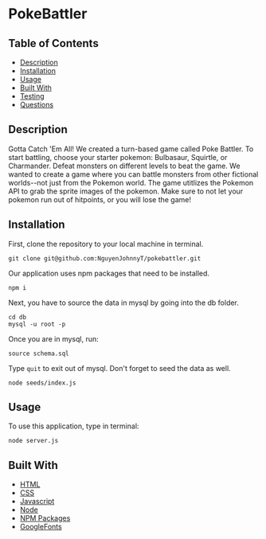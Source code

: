 # PokeBattler

## Table of Contents 
- [Description](#description)
- [Installation](#installation)
- [Usage](#usage)
- [Built With](#builtwith)
- [Testing](#testing)
- [Questions](#questions)

## Description
Gotta Catch 'Em All! We created a turn-based game called Poke Battler. To start battling, choose your starter pokemon: Bulbasaur, Squirtle, or Charmander. Defeat monsters on different levels to beat the game. We wanted to create a game where you can battle monsters from other fictional worlds--not just from the Pokemon world. The game utitlizes the Pokemon API to grab the sprite images of the pokemon. Make sure to not let your pokemon run out of hitpoints, or you will lose the game! 

## Installation
First, clone the repository to your local machine in terminal.
``` console
git clone git@github.com:NguyenJohnnyT/pokebattler.git
```
Our application uses npm packages that need to be installed.
``` console
npm i
```
Next, you have to source the data in mysql by going into the db folder.
``` console
cd db
mysql -u root -p
```
Once you are in mysql, run:
``` console
source schema.sql
```
Type ```quit``` to exit out of mysql.
Don't forget to seed the data as well.
``` console
node seeds/index.js
```

## Usage
To use this application, type in terminal: 
``` console
node server.js
```

## Built With
- [HTML](https://developer.mozilla.org/en-US/docs/Web/HTML)
- [CSS](https://developer.mozilla.org/en-US/docs/Web/CSS)
- [Javascript](https://developer.mozilla.org/en-US/docs/Web/JavaScript)
- [Node](https://nodejs.org/en/)
- [NPM Packages](https://www.npmjs.com)
- [GoogleFonts](https://fonts.google.com/)

